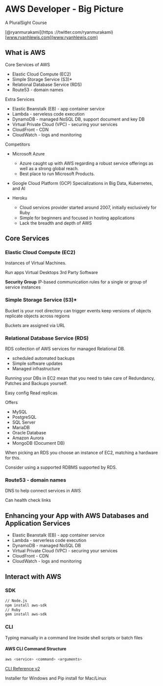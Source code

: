 # AWS Developer - Big Picture

A PluralSight Course

[@ryanmurakami](https ://twitter.com/ryanmurakami)
[www.ryanhlewis.com](www.ryanhlewis.com)

## What is AWS

Core Services of AWS

* Elastic Cloud Compute (EC2)
* Simple Storage Service (S3)*
* Relational Database Service (RDS)
* Route53 - domain names

Extra Services

* Elastic Beanstalk (EB) - app container service
* Lambda - serveless code execution
* DynamoDB - managed NoSQL DB, support document and key DB
* Virtual Private Cloud (VPC) - securing your services
* CloudFront - CDN
* CloudWatch - logs and monitoring

Competitors

* Microsoft Azure
  * Azure caught up with AWS regarding a robust service offerings as well as a strong global reach.
  * Best place to run Microsoft Products.

* Google Cloud Platform (GCP)
  Specializations in Big Data, Kubernetes, and AI

* Heroku
  * Cloud services provider started around 2007, initially exclusively for Ruby
  * Simple for beginners and focused in hosting applications
  * Lack the breadth and depth of AWS

## Core Services

### Elastic Cloud Compute (EC2)

Instances of Virtual Machines.

Run apps
Virtual Desktops
3rd Party Software

**Security Group**
IP-based communication rules for a single or group of service instances

### Simple Storage Service (S3)*

Bucket is your root directory
can trigger events
keep versions of objects
replicate objects across regions

Buckets are assigned via URL

### Relational Database Service (RDS)

RDS collection of AWS services for managed Relational DB.

* scheduled automated backups
* Simple software updates
* Managed infrastructure

Running your DBs in EC2 mean that you need to take care of Redundancy, Patches and Backups yourself.

Easy config
Read replicas

Offers

* MySQL
* PostgreSQL
* SQL Server
* MariaDB
* Oracle Database
* Amazon Aurora
* MongoDB (Document DB)

When picking an RDS you choose an instance of EC2, matching a hardware for this.

Consider using a supported RDBMS supported by RDS.

### Route53 - domain names

DNS to help connect services in AWS

Can health check links

## Enhancing your App with AWS Databases and Application Services

* Elastic Beanstalk (EB) - app container service
* Lambda - serverless code execution
* DynamoDB - managed NoSQL DB
* Virtual Private Cloud (VPC) - securing your services
* CloudFront - CDN
* CloudWatch - logs and monitoring

## Interact with AWS

### SDK

```sh
// Node.js
npm install aws-sdk
// Ruby
gem install aws-sdk
```

### CLI

Typing manually in a command line
Inside shell scripts or batch files

#### AWS CLI Command Structure

```sh
aws <service> <command> <arguments>
```

[CLI Reference v2](https://awscli.amazonaws.com/v2/documentation/api/latest/index.html)

Installer for Windows and Pip install for Mac/Linux
